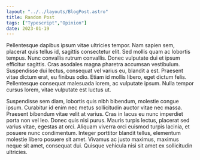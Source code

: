 ```yaml
---
layout: "../../layouts/BlogPost.astro"
title: Random Post
tags: ["Typescript","Opinion"]
date: 2023-01-19
---
```


Pellentesque dapibus ipsum vitae ultricies tempor. Nam sapien sem, placerat quis tellus id, sagittis consectetur elit. Sed mollis quam ac lobortis tempus. Nunc convallis rutrum convallis. Donec vulputate dui et ipsum efficitur sagittis. Cras asodales magna pharetra accumsan vestibulum. Suspendisse dui lectus, consequat vel varius eu, blandit a est. Praesent vitae dictum erat, eu finibus odio. Etiam id mollis libero, eget dictum felis. Pellentesque consequat malesuada lorem, ac vulputate ipsum. Nulla tempor cursus lorem, vitae vulputate est luctus ut.

Suspendisse sem diam, lobortis quis nibh bibendum, molestie congue ipsum. Curabitur id enim nec metus sollicitudin auctor vitae nec massa. Praesent bibendum vitae velit at varius. Cras in lacus eu nunc imperdiet porta non vel leo. Donec quis nisi purus. Mauris turpis lectus, placerat sed varius vitae, egestas at orci. Aliquam viverra orci euismod turpis lacinia, et posuere nunc condimentum. Integer porttitor blandit tellus, elementum molestie libero posuere sit amet. Vivamus ac justo maximus, maximus neque sit amet, consequat dui. Quisque vehicula nisi sit amet ex sollicitudin ultricies.
